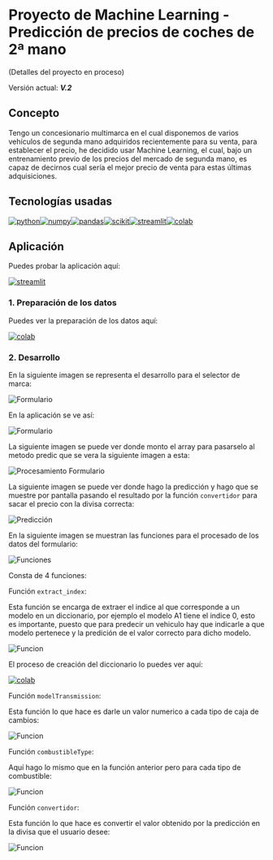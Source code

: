 # Proyecto de Machine Learning - Predicción de precios de coches de 2ª mano

(Detalles del proyecto en proceso)

Versión actual: ***V.2***

## Concepto

Tengo un concesionario multimarca en el cual disponemos de varios vehículos de segunda mano adquiridos recientemente para su venta, para establecer el precio, he decidido usar Machine Learning, el cual, bajo un entrenamiento previo de los precios del mercado de segunda mano, es capaz de decirnos cual sería el mejor precio de venta para estas últimas adquisiciones.

## Tecnologías usadas

[![python](https://img.shields.io/badge/python-black?style=for-the-badge&logo=python&logoColor=#3776AB&labelColor=101010)]()[![numpy](https://img.shields.io/badge/numpy-black?style=for-the-badge&logo=numpy&logoColor=#013243&labelColor=101010)]()[![pandas](https://img.shields.io/badge/pandas-black?style=for-the-badge&logo=pandas&logoColor=#150458&labelColor=101010)]()[![scikit](https://img.shields.io/badge/scikit--learn-black?style=for-the-badge&logo=scikit-learn&logoColor=#F7931E&labelColor=101010)]()[![streamlit](https://img.shields.io/badge/streamlit-black?style=for-the-badge&logo=Streamlit&logoColor=#FF4B4B&labelColor=101010)]()[![colab](https://img.shields.io/badge/Colab-black?style=for-the-badge&logo=Google-Colab&logoColor=#F9AB00&labelColor=101010)]()


## Aplicación

Puedes probar la aplicación aquí:

[![streamlit](https://img.shields.io/badge/streamlit-Probar-black?style=flat&logo=Streamlit&logoColor=#FF4B4B&labelColor=101010)](https://legodark-cars-predicts-price-cars-second-hand-mg2aep.streamlit.app)


### 1. Preparación de los datos

Puedes ver la preparación de los datos aquí:

[![colab](https://img.shields.io/badge/Colab-Preparación-black?style=flat&logo=Google-Colab&logoColor=#F9AB00&labelColor=101010)](https://colab.research.google.com/drive/1wTE82oG--Vm25SuQyaUK4schBtaXfma_)

### 2. Desarrollo

En la siguiente imagen se representa el desarrollo para el selector de marca:

![Formulario](images/examples/code_1.png)

En la aplicación se ve así:

![Formulario](images/examples/formulario.png)

La siguiente imagen se puede ver donde monto el array para pasarselo al metodo predic que se vera la siguiente imagen a esta:

![Procesamiento Formulario](images/examples/code_2.png)

La siguiente imagen se puede ver donde hago la predicción y hago que se muestre por pantalla pasando el resultado por la función `convertidor` para sacar el precio con la divisa correcta:

![Predicción](images/examples/code_4.png)

En la siguiente imagen se muestran las funciones para el procesado de los datos del formulario:

![Funciones](images/examples/code.png)

Consta de 4 funciones:

Función `extract_index`:

Esta función se encarga de extraer el indice al que corresponde a un modelo en un diccionario, por ejemplo el modelo A1 tiene el indice 0, esto es importante, puesto que para predecir un vehiculo hay que indicarle a que modelo pertenece y la predición de el valor correcto para dicho modelo.

![Funcion](images/examples/code_6.png)

El proceso de creación del diccionario lo puedes ver aquí: 

[![colab](https://img.shields.io/badge/Colab-Preparación-black?style=flat&logo=Google-Colab&logoColor=#F9AB00&labelColor=101010)](https://colab.research.google.com/drive/1wTE82oG--Vm25SuQyaUK4schBtaXfma_)

Función `modelTransmission`:

Esta función lo que hace es darle un valor numerico a cada tipo de caja de cambios:

![Funcion](images/examples/code_7.png)


Función `combustibleType`:

Aquí hago lo mismo que en la función anterior pero para cada tipo de combustible:

![Funcion](images/examples/code_8.png)

Función `convertidor`:

Esta función lo que hace es convertir el valor obtenido por la predicción en la divisa que el usuario desee:

![Funcion](images/examples/code_9.png)

